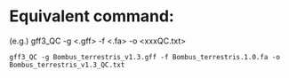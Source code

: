 # Equivalent command: 
(e.g.)
gff3_QC -g <.gff> -f <.fa> -o <xxxQC.txt>
```
gff3_QC -g Bombus_terrestris_v1.3.gff -f Bombus_terrestris.1.0.fa -o Bombus_terrestris_v1.3_QC.txt
```



